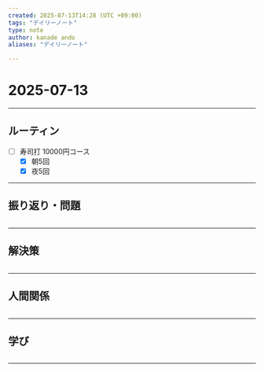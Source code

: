 ```yaml
---
created: 2025-07-13T14:28 (UTC +09:00)
tags: "デイリーノート"
type: note
author: kanade ando
aliases: "デイリーノート"

---
```


# 2025-07-13
---
## ルーティン
- [ ] 寿司打 10000円コース
	- [x] 朝5回
	- [x] 夜5回
---
## 振り返り・問題
```plain text

```
---
## 解決策
```plain text

```
---
## 人間関係
```plain text

```
---
## 学び
```plain text

```
---

